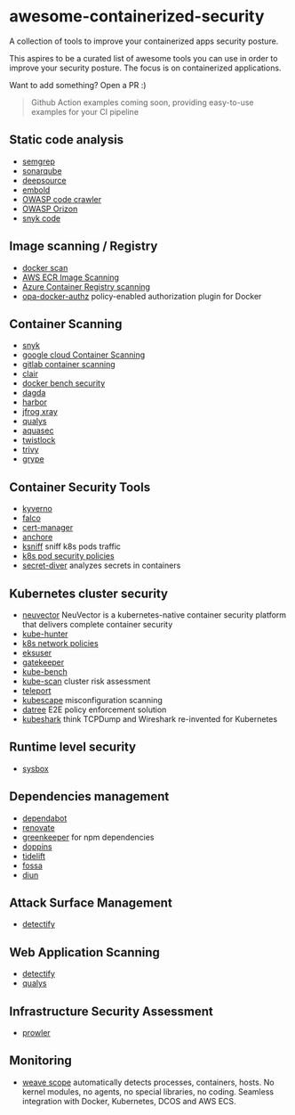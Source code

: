 # awesome-containerized-security
A collection of tools to improve your containerized apps security posture.

This aspires to be a curated list of awesome tools you can use in order to improve your security posture. The focus is on containerized applications. 

Want to add something? Open a PR :) 

> Github Action examples coming soon, providing easy-to-use examples for your CI pipeline

## Static code analysis

- [semgrep](https://semgrep.dev/)
- [sonarqube](https://www.sonarqube.org/)
- [deepsource](https://deepsource.io/)
- [embold](https://embold.io/)
- [OWASP code crawler](https://wiki.owasp.org/index.php/Category:OWASP_Code_Crawler)
- [OWASP Orizon](https://wiki.owasp.org/index.php/Category:OWASP_Orizon_Project)
- [snyk code](https://snyk.io/product/snyk-code/)


## Image scanning / Registry

- [docker scan](https://docs.docker.com/engine/scan/)
- [AWS ECR Image Scanning](https://docs.aws.amazon.com/AmazonECR/latest/userguide/image-scanning.html)
- [Azure Container Registry scanning](https://azure.microsoft.com/en-us/updates/vulnerability-scanning-for-images-in-azure-container-registry-is-now-generally-available/)
- [opa-docker-authz](https://github.com/open-policy-agent/opa-docker-authz) policy-enabled authorization plugin for Docker

## Container Scanning

- [snyk](https://snyk.io/product/container-vulnerability-management/)
- [google cloud Container Scanning](https://cloud.google.com/container-analysis/docs/container-scanning-overview)
- [gitlab container scanning](https://docs.gitlab.com/ee/user/application_security/container_scanning/)
- [clair](https://github.com/quay/clair)
- [docker bench security](https://github.com/docker/docker-bench-security)
- [dagda](https://github.com/eliasgranderubio/dagda/)
- [harbor](https://goharbor.io/)
- [jfrog xray](https://jfrog.com/xray/)
- [qualys](https://www.qualys.com/apps/container-security/)
- [aquasec](https://www.aquasec.com/products/container-vulnerability-scanning/)
- [twistlock](https://www.esecurityplanet.com/products/twistlock/)
- [trivy](https://github.com/aquasecurity/trivy)
- [grype](https://github.com/anchore/grype)


## Container Security Tools

- [kyverno](https://kyverno.io/)
- [falco](https://falco.org/)
- [cert-manager](https://cert-manager.io/docs/)
- [anchore](https://anchore.com/opensource/)
- [ksniff](https://github.com/eldadru/ksniff) sniff k8s pods traffic
- [k8s pod security policies](https://kubernetes.io/docs/concepts/security/pod-security-policy/)
- [secret-diver](https://github.com/cider-rnd/secret-diver) analyzes secrets in containers

## Kubernetes cluster security

- [neuvector](https://neuvector.com/) NeuVector is a kubernetes-native container security platform that delivers complete container security 
- [kube-hunter](https://github.com/aquasecurity/kube-hunter)
- [k8s network policies](https://kubernetes.io/docs/concepts/services-networking/network-policies/)
- [eksuser](https://github.com/prabhatsharma/eksuser/)
- [gatekeeper](https://github.com/open-policy-agent/gatekeeper)
- [kube-bench](https://github.com/aquasecurity/kube-bench)
- [kube-scan](https://github.com/octarinesec/kube-scan) cluster risk assessment
- [teleport](https://github.com/gravitational/teleport)
- [kubescape](https://github.com/armosec/kubescape) misconfiguration scanning
- [datree](https://github.com/datreeio/datree) E2E policy enforcement solution
- [kubeshark](https://github.com/kubeshark/kubeshark) think TCPDump and Wireshark re-invented for Kubernetes


## Runtime level security

- [sysbox](https://github.com/nestybox/sysbox)


## Dependencies management

- [dependabot](https://github.com/dependabot)
- [renovate](https://github.com/renovatebot/renovate)
- [greenkeeper](https://greenkeeper.io) for npm dependencies
- [doppins](https://doppins.com)
- [tidelift](https://tidelift.com)
- [fossa](https://fossa.com)
- [diun](https://github.com/crazy-max/diun)


## Attack Surface Management

- [detectify](https://detectify.com/product/surface-monitoring)

## Web Application Scanning

- [detectify](https://detectify.com/product/application-scanning)
- [qualys](https://www.qualys.com/apps/web-app-scanning/)

## Infrastructure Security Assessment
- [prowler](https://prowler.pro/)

## Monitoring

- [weave scope](https://www.weave.works/oss/scope/) automatically detects processes, containers, hosts. No kernel modules, no agents, no special libraries, no coding. Seamless integration with Docker, Kubernetes, DCOS and AWS ECS.
